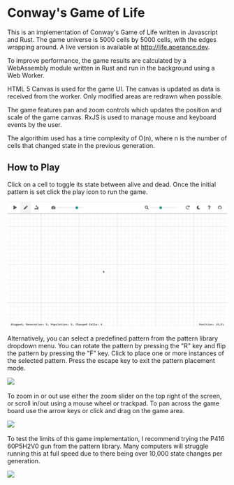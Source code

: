 # Conway's Game of Life

This is an implementation of Conway's Game of Life written in Javascript and Rust. The game universe is 5000 cells by 5000 cells, with the edges wrapping around. A live version is available at http://life.aperance.dev.

To improve performance, the game results are calculated by a WebAssembly module written in Rust and run in the background using a Web Worker.

HTML 5 Canvas is used for the game UI. The canvas is updated as data is received from the worker. Only modified areas are redrawn when possible.

The game features pan and zoom controls which updates the position and scale of the game canvas. RxJS is used to manage mouse and keyboard events by the user.

The algorithim used has a time complexity of O(n), where n is the number of cells that changed state in the previous generation.

## How to Play

Click on a cell to toggle its state between alive and dead. Once the initial pattern is set click the play icon to run the game.

![](examples/manual.gif)

Alternatively, you can select a predefined pattern from the pattern library dropdown menu. You can rotate the pattern by pressing the "R" key and flip the pattern by pressing the "F" key. Click to place one or more instances of the selected pattern. Press the escape key to exit the pattern placement mode.

![](examples/pattern.gif)

To zoom in or out use either the zoom slider on the top right of the screen, or scroll in/out using a mouse wheel or trackpad. To pan across the game board use the arrow keys or click and drag on the game area.

![](examples/pan.gif)

To test the limits of this game implementation, I recommend trying the P416 60P5H2V0 gun from the pattern library. Many computers will struggle running this at full speed due to there being over 10,000 state changes per generation.

![](examples/p416.gif)

